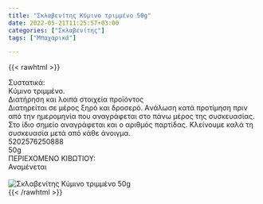 ```yaml
---
title: "Σκλαβενίτης Κύμινο τριμμένο 50g"
date: 2022-05-21T11:25:57+03:00
categories: ["Σκλαβενίτης"]
tags: ["Μπαχαρικά"]

---
```

{{< rawhtml >}}

<div class="sload538"><div class="product"><div id="sistatika">Συστατικά:</div><div class="alltext">Κύμινο τριμμένο.</div><div id="loipa">Διατήρηση και λοιπά στοιχεία προϊόντος</div><div class="alltext">Διατηρείται σε μέρος ξηρό και δροσερό. Aνάλωση κατά προτίμηση πριν από την ημερομηνία που αναγράφεται στο πάνω μέρος της συσκευασίας. Στο ίδιο σημείο αναγράφεται και ο αριθμός παρτίδας. Κλείνουμε καλά τη συσκευασία μετά από κάθε άνοιγμα.</div><div id="barcode"><div id="barimage1"></div><span id="bartext">5202576250888</span></div><div id="varos"><div id="varosimage1"></div><span id="varostext">50g</span></div><div id="kivotio">ΠΕΡΙΕΧΟΜΕΝΟ ΚΙΒΩΤΙΟΥ:<br>Αναμένεται</div><br><div class="pimg"><img alt="Σκλαβενίτης Κύμινο τριμμένο 50g" title="Σκλαβενίτης Κύμινο τριμμένο 50g" src="/media/images/sklavenitis-kymino-trimmeno-50g.jpg"></div></div></div>
{{< /rawhtml >}}


